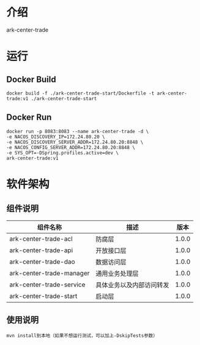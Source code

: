# 介绍
ark-center-trade

# 运行

## Docker Build
```shell
docker build -f ./ark-center-trade-start/Dockerfile -t ark-center-trade:v1 ./ark-center-trade-start
```
## Docker Run
```shell
docker run -p 8083:8083 --name ark-center-trade -d \
-e NACOS_DISCOVERY_IP=172.24.80.20 \
-e NACOS_DISCOVERY_SERVER_ADDR=172.24.80.20:8848 \
-e NACOS_CONFIG_SERVER_ADDR=172.24.80.20:8848 \
-e SYS_OPT=-DSpring.profiles.active=dev \
ark-center-trade:v1
```

# 软件架构

## 组件说明

| 组件名称                       | 描述           | 版本    |
|----------------------------|--------------|-------|
| ark-center-trade-acl     | 防腐层          | 1.0.0 |
| ark-center-trade-api     | 开放接口层        | 1.0.0 |
| ark-center-trade-dao     | 数据访问层        | 1.0.0 |
| ark-center-trade-manager | 通用业务处理层      | 1.0.0 |
| ark-center-trade-service | 具体业务以及内部访问转发 | 1.0.0 |
| ark-center-trade-start   | 启动层          | 1.0.0 |


## 使用说明
```
mvn install到本地（如果不想运行测试，可以加上-DskipTests参数）
```